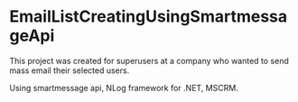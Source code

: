 # EmailListCreatingUsingSmartmessageApi

This project was created for superusers at a company who wanted to send mass email their selected users. 

Using smartmessage api, NLog framework for .NET, MSCRM.
